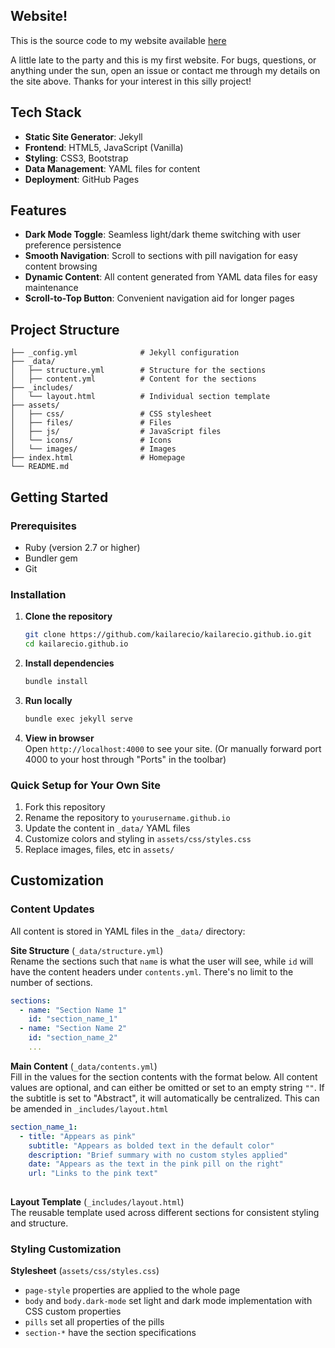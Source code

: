 ## Website!

This is the source code to my website available [here](https://kailarecio.github.io)

A little late to the party and this is my first website. For bugs, questions, or anything under the sun, open an issue or contact me through my details on the site above. Thanks for your interest in this silly project!

## Tech Stack

- **Static Site Generator**: Jekyll
- **Frontend**: HTML5, JavaScript (Vanilla)
- **Styling**: CSS3, Bootstrap
- **Data Management**: YAML files for content
- **Deployment**: GitHub Pages

## Features

- **Dark Mode Toggle**: Seamless light/dark theme switching with user preference persistence
- **Smooth Navigation**: Scroll to sections with pill navigation for easy content browsing
- **Dynamic Content**: All content generated from YAML data files for easy maintenance
- **Scroll-to-Top Button**: Convenient navigation aid for longer pages

##  Project Structure

```
├── _config.yml              # Jekyll configuration
├── _data/
│   ├── structure.yml        # Structure for the sections
│   ├── content.yml          # Content for the sections
├── _includes/       
│   └── layout.html          # Individual section template
├── assets/
│   ├── css/                 # CSS stylesheet
│   ├── files/               # Files
│   ├── js/                  # JavaScript files
│   └── icons/               # Icons
│   └── images/              # Images
├── index.html               # Homepage
└── README.md           
```

## Getting Started

### Prerequisites

- Ruby (version 2.7 or higher)
- Bundler gem
- Git

### Installation

1. **Clone the repository**
   ```bash
   git clone https://github.com/kailarecio/kailarecio.github.io.git
   cd kailarecio.github.io
   ```

2. **Install dependencies**
   ```bash
   bundle install
   ```

3. **Run locally**
   ```bash
   bundle exec jekyll serve
   ```

4. **View in browser**  
   Open `http://localhost:4000` to see your site. (Or manually forward port 4000 to your host through "Ports" in the toolbar)

### Quick Setup for Your Own Site

1. Fork this repository
2. Rename the repository to `yourusername.github.io`
3. Update the content in `_data/` YAML files
4. Customize colors and styling in `assets/css/styles.css`
5. Replace images, files, etc in `assets/`

## Customization

### Content Updates

All content is stored in YAML files in the `_data/` directory:

**Site Structure** (`_data/structure.yml`)  
Rename the sections such that `name` is what the user will see, while `id` will have the content headers under `contents.yml`. There's no limit to the number of sections.
```yaml
sections:
  - name: "Section Name 1" 
    id: "section_name_1"
  - name: "Section Name 2"
    id: "section_name_2"
    ...
```

**Main Content** (`_data/contents.yml`)  
Fill in the values for the section contents with the format below. All content values are optional, and can either be omitted or set to an empty string `""`. If the subtitle is set to "Abstract", it will automatically be centralized. This can be amended in `_includes/layout.html`

```yaml
section_name_1:
  - title: "Appears as pink"
    subtitle: "Appears as bolded text in the default color"
    description: "Brief summary with no custom styles applied"
    date: "Appears as the text in the pink pill on the right"
    url: "Links to the pink text"
  
```

**Layout Template** (`_includes/layout.html`)  
The reusable template used across different sections for consistent styling and structure.

### Styling Customization

**Stylesheet** (`assets/css/styles.css`)  
- `page-style` properties are applied to the whole page
- `body` and `body.dark-mode` set light and dark mode implementation with CSS custom properties
- `pills` set all properties of the pills
- `section-*` have the section specifications

